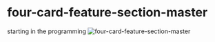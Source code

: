 # four-card-feature-section-master
starting in the programming
![four-card-feature-section-master](https://user-images.githubusercontent.com/123893544/217133059-d398f14c-f907-4d44-8828-0656dad253d1.jpeg)
